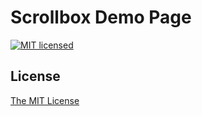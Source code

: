 # Scrollbox Demo Page

[![MIT licensed](https://img.shields.io/badge/license-MIT-blue.svg)](./LICENSE)

## License

[The MIT License](./LICENSE)